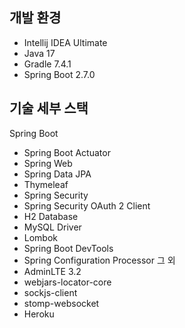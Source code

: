 ## 개발 환경
* Intellij IDEA Ultimate 
* Java 17
* Gradle 7.4.1
* Spring Boot 2.7.0

## 기술 세부 스택
Spring Boot
* Spring Boot Actuator
* Spring Web
* Spring Data JPA
* Thymeleaf
* Spring Security
* Spring Security OAuth 2 Client
* H2 Database
* MySQL Driver
* Lombok
* Spring Boot DevTools
* Spring Configuration Processor
  그 외
* AdminLTE 3.2
* webjars-locator-core
* sockjs-client
* stomp-websocket
* Heroku
